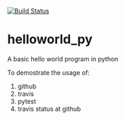 [![Build Status](https://travis-ci.com/leether/helloworld_py.svg?branch=master)](https://travis-ci.com/leether/helloworld_py)
# helloworld_py
A basic hello world program in python

To demostrate the usage of:
1. github
2. travis
3. pytest
4. travis status at github



